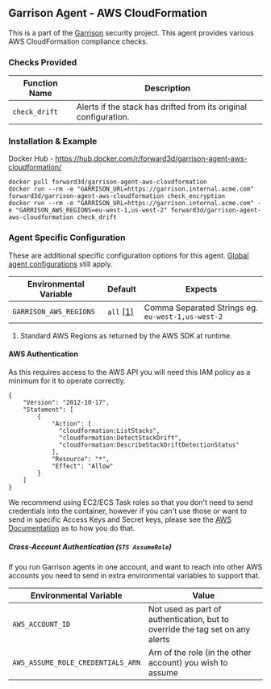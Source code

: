 Garrison Agent - AWS CloudFormation
--

This is a part of the [Garrison](https://github.com/forward3d/garrison) security project. This agent provides various AWS CloudFormation compliance checks.

### Checks Provided

| Function Name | Description  |
| ------------- | ------------- |
| `check_drift` | Alerts if the stack has drifted from its original configuration. |

### Installation & Example

Docker Hub - https://hub.docker.com/r/forward3d/garrison-agent-aws-cloudformation/

    docker pull forward3d/garrison-agent-aws-cloudformation
    docker run --rm -e "GARRISON_URL=https://garrison.internal.acme.com" forward3d/garrison-agent-aws-cloudformation check_encryption
    docker run --rm -e "GARRISON_URL=https://garrison.internal.acme.com" -e "GARRISON_AWS_REGIONS=eu-west-1,us-west-2" forward3d/garrison-agent-aws-cloudformation check_drift

### Agent Specific Configuration

These are additional specific configuration options for this agent. [Global agent configurations](https://github.com/forward3d/garrison#global-configuration-options) still apply.

| Environmental Variable  | Default | Expects |
| ------------- | ------------- | ------------- |
| `GARRISON_AWS_REGIONS` | `all` [[1]](#f1) | Comma Separated Strings eg. `eu-west-1,us-west-2` |

1. <span id="f2"></span> Standard AWS Regions as returned by the AWS SDK at runtime.

#### AWS Authentication

As this requires access to the AWS API you will need this IAM policy as a minimum for it to operate correctly.

    {
        "Version": "2012-10-17",
        "Statement": [
            {
                "Action": [
                  "cloudformation:ListStacks",
                  "cloudformation:DetectStackDrift",
                  "cloudformation:DescribeStackDriftDetectionStatus"
                ],
                "Resource": "*",
                "Effect": "Allow"
            }
        ]
    }

We recommend using EC2/ECS Task roles so that you don't need to send credentials into the container, however if you can't use those or want to send in specific Access Keys and Secret keys, please see the [AWS Documentation](https://docs.aws.amazon.com/sdk-for-ruby/v3/developer-guide/setup-config.html#aws-ruby-sdk-credentials-environment) as to how you do that.

##### Cross-Account Authentication (`STS AssumeRole`)

If you run Garrison agents in one account, and want to reach into other AWS accounts you need to send in extra environmental variables to support that.

| Environmental Variable | Value |
| ------------- | ------------- |
| `AWS_ACCOUNT_ID` | Not used as part of authentication, but to override the tag set on any alerts |
| `AWS_ASSUME_ROLE_CREDENTIALS_ARN` | Arn of the role (in the other account) you wish to assume |
